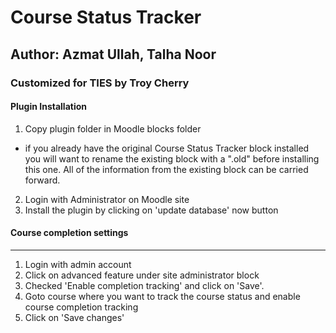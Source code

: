 # Course Status Tracker
## Author: Azmat Ullah, Talha Noor
### Customized for TIES by Troy Cherry


#### Plugin Installation
1. Copy plugin folder in Moodle blocks folder
  - if you already have the original Course Status Tracker block installed you will want to rename the existing block with a ".old" before installing this one. All of the information from the existing block can be carried forward. 
2. Login with Administrator on Moodle site
3. Install the plugin by clicking on 'update database' now button


#### Course completion settings
---
1. Login with admin account
2. Click on advanced feature under site administrator block
3. Checked 'Enable completion tracking' and click on 'Save'.
4. Goto course where you want to track the course status and enable course completion tracking
5. Click on 'Save changes'
